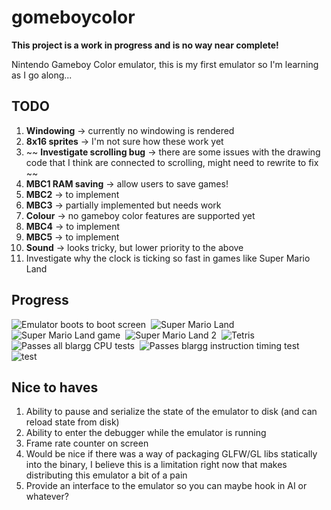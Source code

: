gomeboycolor
============================
**This project is a work in progress and is no way near complete!**

Nintendo Gameboy Color emulator, this is my first emulator so I'm learning as I go along...

TODO
---------------------------
1. **Windowing** -> currently no windowing is rendered
2. **8x16 sprites** -> I'm not sure how these work yet
3. ~~ **Investigate scrolling bug** -> there are some issues with the drawing code that I think are connected to scrolling, might need to rewrite to fix ~~
4. **MBC1 RAM saving** -> allow users to save games!
5. **MBC2** -> to implement
6. **MBC3** -> partially implemented but needs work
7. **Colour** -> no gameboy color features are supported yet
8. **MBC4** -> to implement
9. **MBC5** -> to implement
10. **Sound** -> looks tricky, but lower priority to the above
11. Investigate why the clock is ticking so fast in games like Super Mario Land

Progress
---------------------------
![Emulator boots to boot screen](https://github.com/djhworld/gomeboycolor/raw/master/images/boot_sequence.png)&nbsp;
![Super Mario Land](https://github.com/djhworld/gomeboycolor/raw/master/images/sml.gb.png)&nbsp;
![Super Mario Land game](https://github.com/djhworld/gomeboycolor/raw/master/images/sml_game.gb.png)&nbsp;
![Super Mario Land 2](https://github.com/djhworld/gomeboycolor/raw/master/images/sml2.gb.png)&nbsp;
![Tetris](https://github.com/djhworld/gomeboycolor/raw/master/images/tetris.gb.png)&nbsp;
![Passes all blargg CPU tests](https://github.com/djhworld/gomeboycolor/raw/master/images/cpu_instrs.gb.png)&nbsp;
![Passes blargg instruction timing test](https://github.com/djhworld/gomeboycolor/raw/master/images/instr_timing.gb.png)&nbsp;
![test](https://github.com/djhworld/gomeboycolor/raw/master/images/test.gb.png)&nbsp;

Nice to haves
---------------------------
1. Ability to pause and serialize the state of the emulator to disk (and can reload state from disk)
2. Ability to enter the debugger while the emulator is running
3. Frame rate counter on screen
4. Would be nice if there was a way of packaging GLFW/GL libs statically into the binary, I believe this is a limitation right now that makes distributing this emulator a bit of a pain
5. Provide an interface to the emulator so you can maybe hook in AI or whatever?

